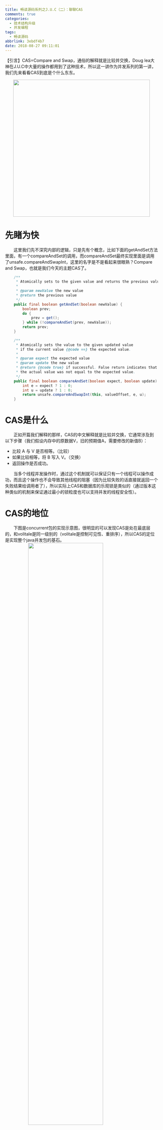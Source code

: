 ```yaml
---
title: 畅读源码系列之J.U.C（二）：聊聊CAS
comments: true
categories:
  - 技术结构升级
  - 并发编程
tags:
  - 畅读源码
abbrlink: 3ebdf4b7
date: 2018-08-27 09:11:01
---
```

【引言】CAS=Compare and Swap，通俗的解释就是比较并交换，Doug lea大神在J.U.C中大量的操作都用到了这种技术，所以这一讲作为并发系列的第一讲，我们先来看看CAS到底是个什么东东。
<div align=center><img src="https://github.com/ttfisher/images/raw/master/2018/2018-08-29-02.jpg" width="450"/></div>
<!-- more -->

# 先睹为快
&emsp;&emsp;这里我们先不深究内部的逻辑，只是先有个概念，比如下面的getAndSet方法里面，有一个compareAndSet的调用，而compareAndSet最终实现里面是调用了unsafe.compareAndSwapInt，这里的名字是不是看起来很眼熟？Compare and Swap，也就是我们今天的主题CAS了。
```java
    /**
     * Atomically sets to the given value and returns the previous value.
     *
     * @param newValue the new value
     * @return the previous value
     */
    public final boolean getAndSet(boolean newValue) {
        boolean prev;
        do {
            prev = get();
        } while (!compareAndSet(prev, newValue));
        return prev;
    }

    /**
     * Atomically sets the value to the given updated value
     * if the current value {@code ==} the expected value.
     *
     * @param expect the expected value
     * @param update the new value
     * @return {@code true} if successful. False return indicates that
     * the actual value was not equal to the expected value.
     */
    public final boolean compareAndSet(boolean expect, boolean update) {
        int e = expect ? 1 : 0;
        int u = update ? 1 : 0;
        return unsafe.compareAndSwapInt(this, valueOffset, e, u);
    }
```

# CAS是什么
&emsp;&emsp;正如开篇我们解释的那样，CAS的中文解释就是比较并交换，它通常涉及到以下步骤（我们假设内存中的原数据V，旧的预期值A，需要修改的新值B）：
- 比较 A 与 V 是否相等。（比较）
- 如果比较相等，将 B 写入 V。（交换）
- 返回操作是否成功。

&emsp;&emsp;当多个线程并发操作时，通过这个机制就可以保证只有一个线程可以操作成功，而且这个操作也不会导致其他线程的阻塞（因为比较失败的话直接就返回一个失败结果给调用者了），所以实际上CAS和数据库的乐观锁是类似的（通过版本这种类似的机制来保证通过最小的锁粒度也可以支持并发的线程安全性）。

# CAS的地位
&emsp;&emsp;下图是concurrent包的实现示意图，很明显的可以发现CAS是处在最底层的，和volitale是同一级别的（volitale是控制可见性、重排序），所以CAS的定位是实现整个java并发包的基石。
<img style="clear: both;display: block;margin:auto;" src="https://github.com/ttfisher/images/raw/master/2018/2018-08-29-03.jpg" width="70%">

# n++的问题
&emsp;&emsp;有下面这么一段代码，很简单的，无非就是把某个值通过add方法做一个累加操作
```java
package com.demo;

public class AddDemo {

    public volatile int n;

    public void add() {
        n++;
    }
}
```

&emsp;&emsp;通过字节码查看工具，得出本类的字节码如下；我们重点关注一下add方法内部的逻辑
```java
// class version 52.0 (52)
// access flags 0x21
public class com/demo/AddDemo {

  // compiled from: AddDemo.java

  // access flags 0x41
  public volatile I n

  // access flags 0x1
  public <init>()V
   L0
    LINENUMBER 3 L0
    ALOAD 0
    INVOKESPECIAL java/lang/Object.<init> ()V
    RETURN
   L1
    LOCALVARIABLE this Lcom/demo/AddDemo; L0 L1 0
    MAXSTACK = 1
    MAXLOCALS = 1

  // access flags 0x1
  public add()V
   L0
    LINENUMBER 8 L0
    ALOAD 0
    DUP
    GETFIELD com/demo/AddDemo.n : I    // 【Lin.C】：n++会被拆分成3个操作，这是第一步GETFIELD
    ICONST_1     // 【Lin.C】：多句嘴，这里应该是取n+1的那个1
    IADD     // 【Lin.C】：第二步IADD实现+1操作
    PUTFIELD com/demo/AddDemo.n : I     // 【Lin.C】：第三步PUTFIELD把累加后的值写回n
   L1
    LINENUMBER 9 L1
    RETURN
   L2
    LOCALVARIABLE this Lcom/demo/AddDemo; L0 L2 0
    MAXSTACK = 3
    MAXLOCALS = 1
}
```

&emsp;&emsp;通过volatile修饰的变量可以保证线程间的可见性、也可以控制指令重排序，但并不能保证这3个操作指令的原子性，所以在多线程情况下，是无法保证线程安全的，这就是我们所说的问题了。那这个问题怎么解决呢？

# synchronized
&emsp;&emsp;上面n++这个问题出现的根源，是因为n++本身不是原子操作，当然很多其他不是原子操作的方法在多线程运行时，也都会存在一样的问题；我们也都知道synchronized关键字是可以保证操作的原子性的（比如用它来锁住一个方法），这种方法固然是没问题的，是能用的，但是好用么？没有其他选择的情况下，可能也觉得是好用的；但当你接触到了别的方案，还会觉得好用么？所以知识的积累是个不断求索的过程（路漫漫其修远兮，吾将上下而求索）。
```java
package com.demo;

public class AddDemo {

    public volatile int n;

    public synchronized void add() {
        n++;
    }
}
```

# AtomicXXX的出现
&emsp;&emsp;听说J.U.C里有一批Atomic打头的类是可以高效支持原子操作的，那么我么来看看如何？既然前面用到了int，那么理所当然的我们就先来研究一下AtomicInteger，看上去它们是有千丝万缕的联系的。
```java
/**
 * ......
 * @since 1.5
 * @author Doug Lea
*/
public class AtomicInteger extends Number implements java.io.Serializable {

    /**
     * 【Lin.C】：Unsafe是CAS的核心类
     *           - 实际上Java是方法无法直接访问底层系统的，通常需要通过本地（native）方法来访问
     *           - 而Unsafe相当于一个后门，基于该类可以直接操作特定内存的数据
    */
    // setup to use Unsafe.compareAndSwapInt for updates
    private static final Unsafe unsafe = Unsafe.getUnsafe();
    
    // 【Lin.C】：表示变量值在内存中的偏移地址，因为Unsafe就是根据内存偏移地址获取数据的（像不像kafka？）。
    private static final long valueOffset;

    static {
        try {
            valueOffset = unsafe.objectFieldOffset(AtomicInteger.class.getDeclaredField("value"));
        } catch (Exception ex) { throw new Error(ex); }
    }

    // 【Lin.C】：用volatile修饰，保证了线程间的内存可见性并可防止指令重排序。
    private volatile int value;
    ......
}
```

# AtomicInteger如何累加
&emsp;&emsp;以下是AtomicInteger里累加的实现源码，其实很简单，主要的操作还是通过Unsafe来实现的，那么在多线程操作的时候，这里是怎么保证操作的原子性的呢？我们来看看下面这一段儿：
- 假设有两个线程（A和B），都在执行getAndAdd操作（跑在不同CPU上）：
- 刚开始假设AtomicInteger里面的value原始值为5
- 这时，主内存有一个value变量值为5；CPU-A的缓存、CPU-B的缓存上分别有一份这个value的副本
- 这时线程A开始处理，取到这个value（=5），然后在路边打了个盹
- 此时线程B也来插一脚，也取到这个value（=5）
- 然后线程B先调用getAndAdd了，并且操作成功了，实际这时value已经=6了
- 这时线程A慢悠悠的醒过来了，发现天都黑了，于是快马加鞭也发起了getAndAdd调用
- 结果就在提交这个操作的时候，compareAndSwapInt发现不对啊，你手里的值（5）和我现在的值（6）不一样啊
- 于是提交被拒绝，线程A就灰溜溜的回去重新获取然后再提交一遍了（所以说关键时刻真的不能打盹啊）
```java
    /**
     * Atomically adds the given value to the current value.
     *
     * @param delta the value to add
     * @return the previous value
     */
    public final int getAndAdd(int delta) {
        return unsafe.getAndAddInt(this, valueOffset, delta);
    }
    
    // 【Lin.C】：来自Unsafe的累加方法
    public final int getAndAddInt(Object var1, long var2, int var4) {
        int var5;
        do {
            var5 = this.getIntVolatile(var1, var2);
        } while(!this.compareAndSwapInt(var1, var2, var5, var5 + var4));

        return var5;
    }
```

&emsp;&emsp;其实上面那场戏已经严重说明了CAS的基本过程，那么我们看看Unsafe自己到底是怎么来做的（这里仅供参考，不同的平台其实实现是不一样的）。
```cpp
UNSAFE_ENTRY(jboolean,
    Unsafe_CompareAndSwapInt(JNIEnv *env, jobject unsafe, jobject obj, jlong offset, jint e, jint x))
    UnsafeWrapper("Unsafe_CompareAndSwapInt");
    oop p = JNIHandles::resolve(obj);
  
    // 【Lin.C】：先通过offset拿到变量value的内存地址addr
    jint* addr = (jint *) index_oop_from_field_offset_long(p, offset);
  
    // 【Lin.C】：通过cmpxchg实现比较替换（x是即将更新到addr的新值，e是addr位置的现有值），返回结果是e则表示替换成功了
    return (jint)(Atomic::cmpxchg(x, addr, e)) == e;
UNSAFE_END
```

# CAS是完美的么
&emsp;&emsp;Ofcourse not.这个世界上就没有什么东西会是完美无缺的，包括你我在内。其实细想一下，CAS存在一个非常明显的问题，即ABA问题。
&emsp;&emsp;问题：如果变量V初次读取的时候是A，并且在赋值的时候检查仍然是A，能说明它的值没有被其他线程修改过了吗？很显然是不能的（比如在这段期间曾经被改成B，然后又改回A）。
&emsp;&emsp;解决方案：针对这种场景，CAS操作是无法分辨的，它会误认为V还是原来那个V，这个问题就是传说中的ABA问题；所以为了解决这个问题，J.U.C中提供了一个带有标记的原子引用类AtomicStampedReference，它可以通过控制变量的版本来保证CAS的正确性（和AtomicInteger在同一个包里面）。
```java

public class AtomicStampedReference<V> {

    private static class Pair<T> {
        final T reference;
        final int stamp;
        private Pair(T reference, int stamp) {
            this.reference = reference;
            this.stamp = stamp;
        }
        static <T> Pair<T> of(T reference, int stamp) {
            return new Pair<T>(reference, stamp);
        }
    }

    private volatile Pair<V> pair;
    ......
    
    /**
     * 【Lin.C】：从return语句可以明显的发现，有两个比较（reference、stamp），也就是值和版本的比较
    */
    public boolean compareAndSet(V   expectedReference,
                                 V   newReference,
                                 int expectedStamp,
                                 int newStamp) {
        Pair<V> current = pair;
        return
            expectedReference == current.reference &&
            expectedStamp == current.stamp &&
            ((newReference == current.reference &&
              newStamp == current.stamp) ||
             casPair(current, Pair.of(newReference, newStamp)));
    }
}
```

&emsp;&emsp;另外，虽然CAS相较于大力度的锁来说，能避免阻塞，但是它自身是会引发性能问题的，因为我们使用CAS时大部分时间使用的是 while true 方式对数据来做修改，直到成功为止，优势就是响应极快，但一旦线程数不停增加时，性能就会下降很明显，因为每个线程都需要执行占用CPU。

# 总结
&emsp;&emsp;其实CAS的思想，在编程领域使用的很广泛，比如我们前面提到的数据库锁的思想，涉及到多线程，涉及到锁和阻塞的场景，CAS的思想想必都是值得借鉴的，作为并发concurrent包的基石，更好的掌握它可能从更大的层面对我们的设计架构都有着隐性的影响。